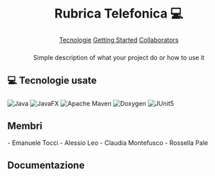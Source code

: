 <h1 align="center" style="font-weight: bold;">Rubrica Telefonica 💻</h1>

###

<p align="center">
  <a href="#tech">Tecnologie</a>
  <a href="#started">Getting Started</a>
  <a href="#colab">Collaborators</a>
</p>

###

<p align="center">Simple description of what your project do or how to use it</p>

###

<h2 id="tech">💻 Tecnologie usate</h2>

###

![Java](https://img.shields.io/badge/java-%23ED8B00.svg?style=for-the-badge&logo=openjdk&logoColor=white)
![JavaFX](https://img.shields.io/badge/javafx-%23FF0000.svg?style=for-the-badge&logo=javafx&logoColor=white)
![Apache Maven](https://img.shields.io/badge/Apache%20Maven-C71A36?style=for-the-badge&logo=Apache%20Maven&logoColor=white)
![Doxygen](https://img.shields.io/badge/doxygen-2C4AA8?style=for-the-badge&logo=doxygen&logoColor=white)
![JUnit5](https://img.shields.io/badge/JUnit5-f5f5f5?style=for-the-badge&logo=junit5&logoColor=dc524a)

###

<h2 id="collab"> Membri </h2>
- Emanuele Tocci
- Alessio Leo
- Claudia Montefusco
- Rossella Pale
<h2 id="docs"> Documentazione </h2>


